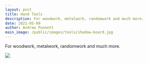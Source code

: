 ```yaml
---
layout: post
title: Hand Tools
description: For woodwork, metalwork, randomwork and much more.
date: 2021-05-09
author: Andrew Punnett
main_image: /public/images/tools/shadow-board.jpg
---
```


For woodwork, metalwork, randomwork and much more.

![](/public/images/tools/shadow-board.jpg)
